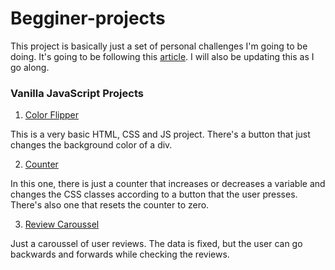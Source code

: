 # Begginer-projects

This project is basically just a set of personal challenges I'm going to be doing.
It's going to be following this [article](https://www.freecodecamp.org/news/javascript-projects-for-beginners/). I will also be updating this as I go along.


### Vanilla JavaScript Projects

1. [Color Flipper](https://github.com/pointspotdot/Begginer-projects/tree/main/1-color_flipper)

This is a very basic HTML, CSS and JS project. There's a button that just changes the background color of a div.

2. [Counter](https://github.com/pointspotdot/Begginer-projects/tree/main/2-counter)

In this one, there is just a counter that increases or decreases a variable and changes the CSS classes according to a button that the user presses. There's also one that resets the counter to zero. 

3. [Review Caroussel](https://github.com/pointspotdot/Begginer-projects/tree/main/3-reviews)

Just a caroussel of user reviews. The data is fixed, but the user can go backwards and forwards while checking the reviews.
